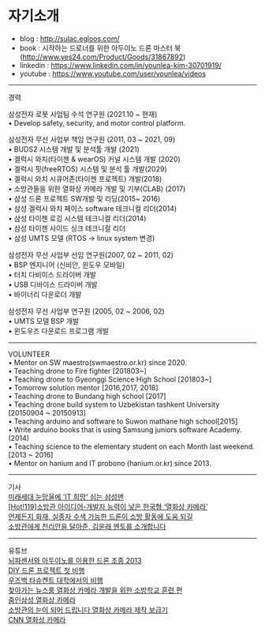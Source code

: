 # 자기소개
+ blog : http://sulac.egloos.com/     
+ book : 시작하는 드로너를 위한 아두이노 드론 마스터 북 (http://www.yes24.com/Product/Goods/31867892)   
+ linkedin : https://www.linkedin.com/in/younlea-kim-30701919/   
+ youtube : https://www.youtube.com/user/younlea/videos   

<hr/>

경력   
  
삼성전자 로봇 사업팀 수석 연구원 (2021.10 ~ 현재)    
• Develop safety, security, and motor control platform.   

삼성전자 무선 사업부 책임 연구원 (2011, 03 ~ 2021, 09)   
• BUDS2 시스템 개발 및 분석툴 개발 (2021)   
• 겔럭시 와치(타이젠 & wearOS) 커널 시스템 개발 (2020)    
• 겔럭시 핏(freeRTOS) 시스템 및 분석 툴 개발(2029)      
• 겔럭시 와치 시큐어존(타이젠 프로젝트) 개발(2018)      
• 소방관들을 위한 열화상 카메라 개발 및 기부(CLAB) (2017)   
• 삼성 드론 프로젝트 SW개발 및 리딩(2015~ 2016)     
• 삼성 겔럭시 와치 페이스 software 테크니컬 리더(2014)   
• 삼성 타이젠 로깅 시스템 테크니컬 리더(2014)   
• 삼성 타이젠 사이드 싱크 테크니컬 리더   
• 삼성 UMTS 모델 (RTOS -> linux system 변경)   

삼성전자 무선 사업부 선임 연구원(2007, 02 ~ 2011, 02)      
• BSP 엔지니어 (신비안, 윈도우 모바일)      
• 터치 다비이스 드라이버 개발        
• USB 디바이스 드라이버 개발    
• 바이너리 다운로더 개발      
   
삼성전자 무선 사업부 연구원 (2005, 02 ~ 2006, 02)      
• UMTS 모델 BSP 개발   
• 윈도우즈 다운로드 프로그램 개발       

<hr/>   

VOLUNTEER   
• Mentor on SW maestro(swmaestro.or.kr) since 2020.   
• Teaching drone to Fire fighter [201803~]   
• Teaching drone to Gyeonggi Science High School [201803~]   
• Tomorrow solution mentor [2016,2017, 2018]   
• Teaching drone to Bundang high school [2017]   
• Teaching drone build system to Uzbekistan tashkent University [20150904 ~ 20150913]   
• Teaching arduino and software to Suwon mathane high school[2015]   
• Write arduino books that is using Samsung juniors software Academy.(2014)   
• Teaching science to the elementary student on each Month last weekend.[2013 ~ 2016]   
• Mentor on hanium and IT probono (hanium.or.kr) since 2013.   

<hr/>    

기사     
[미래세대 눈망울에 'IT 희망' 심는 삼성맨](https://news.mt.co.kr/mtview.php?no=2015052016225907055, "news link")      
[[Hot!119]소방관 아이디어-개발자 능력이 낳은 한국형 ‘열화상 카메라’](https://www.fpn119.co.kr/92309, "news link")        
[언제든지 화재, 실종자 수색 가능한 드론이 소방 활동에 도움 되길](https://www.fpn119.co.kr/149484, "news link")       
[소방관에게 천리안을 달아준, 김윤래 멘토를 소개합니다](https://blog.naver.com/sw_maestro/222424498772, "news link")          

<hr/>

유튜브     
[뇌파센서와 아두이노를 이용한 드론 조종 2013](http://sulac.egloos.com/5748416, "youtube link")   
[DIY 드론 프로젝트 첫 비행](http://sulac.egloos.com/m/5876663, "youtube link")    
[우즈백 타슈켄트 대학에서의 비행](https://www.youtube.com/watch?v=QEQXxTo1OkQ, "youtube link")   
[찾아가는 뉴스룸 열화상 카메라 개발을 위한 소방학교 훈련 편](https://www.youtube.com/watch?v=gpwkQD-H8kM, "youtube link")    
[줌인삼성 열화상 카메라](https://www.youtube.com/watch?v=rXdblUqNZUY, "youtube link")    
[소방관의 눈이 되어 드립니다 열화상 카메라 제작 보급기](https://www.youtube.com/watch?v=PiM4MGmw2zo, "youtube link")    
[CNN 열화상 카메라](https://www.youtube.com/watch?v=gtjNa2lh5fY, "youtube link")     






